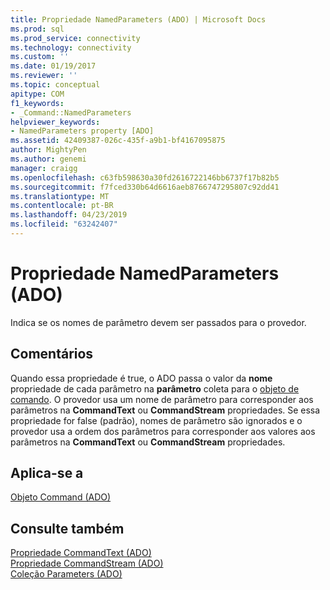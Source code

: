 ```yaml
---
title: Propriedade NamedParameters (ADO) | Microsoft Docs
ms.prod: sql
ms.prod_service: connectivity
ms.technology: connectivity
ms.custom: ''
ms.date: 01/19/2017
ms.reviewer: ''
ms.topic: conceptual
apitype: COM
f1_keywords:
- _Command::NamedParameters
helpviewer_keywords:
- NamedParameters property [ADO]
ms.assetid: 42409387-026c-435f-a9b1-bf4167095875
author: MightyPen
ms.author: genemi
manager: craigg
ms.openlocfilehash: c63fb598630a30fd2616722146bb6737f17b82b5
ms.sourcegitcommit: f7fced330b64d6616aeb8766747295807c92dd41
ms.translationtype: MT
ms.contentlocale: pt-BR
ms.lasthandoff: 04/23/2019
ms.locfileid: "63242407"
---
```

# <a name="namedparameters-property-ado"></a>Propriedade NamedParameters (ADO)
Indica se os nomes de parâmetro devem ser passados para o provedor.  
  
## <a name="remarks"></a>Comentários  
 Quando essa propriedade é true, o ADO passa o valor da **nome** propriedade de cada parâmetro na **parâmetro** coleta para o [objeto de comando](../../../ado/reference/ado-api/command-object-ado.md). O provedor usa um nome de parâmetro para corresponder aos parâmetros na **CommandText** ou **CommandStream** propriedades. Se essa propriedade for false (padrão), nomes de parâmetro são ignorados e o provedor usa a ordem dos parâmetros para corresponder aos valores aos parâmetros na **CommandText** ou **CommandStream** propriedades.  
  
## <a name="applies-to"></a>Aplica-se a  
 [Objeto Command (ADO)](../../../ado/reference/ado-api/command-object-ado.md)  
  
## <a name="see-also"></a>Consulte também  
 [Propriedade CommandText (ADO)](../../../ado/reference/ado-api/commandtext-property-ado.md)   
 [Propriedade CommandStream (ADO)](../../../ado/reference/ado-api/commandstream-property-ado.md)   
 [Coleção Parameters (ADO)](../../../ado/reference/ado-api/parameters-collection-ado.md)
